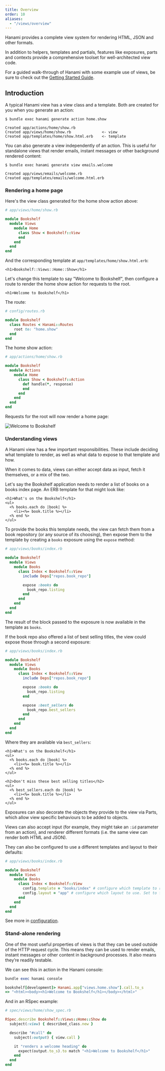 ```yaml
---
title: Overview
order: 10
aliases:
  - "/views/overview"
---
```


Hanami provides a complete view system for rendering HTML, JSON and other formats.

In addition to helpers, templates and partials, features like exposures, parts and contexts provide a comprehensive toolset for well-architected view code.

<p class="notice">
  For a guided walk-through of Hanami with some example use of views, be sure to check out the <a href="/v2.2/introduction/getting-started/">Getting Started Guide</a>.
</p>

## Introduction

A typical Hanami view has a view class and a template. Both are created for you when you generate an action:

```shell
$ bundle exec hanami generate action home.show

Created app/actions/home/show.rb
Created app/views/home/show.rb              <- view
Created app/templates/home/show.html.erb    <- template
```

You can also generate a view independently of an action. This is useful for standalone views that render emails, instant messages or other background rendered content:

```shell
$ bundle exec hanami generate view emails.welcome

Created app/views/emails/welcome.rb
Created app/templates/emails/welcome.html.erb
```

### Rendering a home page

Here's the view class generated for the home show action above:

```ruby
# app/views/home/show.rb

module Bookshelf
  module Views
    module Home
      class Show < Bookshelf::View
      end
    end
  end
end
```

And the corresponding template at `app/templates/home/show.html.erb`:

```text
<h1>Bookshelf::Views::Home::Show</h1>
```

Let's change this template to say "Welcome to Bookshelf", then configure a route to render the home show action for requests to the root.

```text
<h1>Welcome to Bookshelf</h1>
```

The route:

```ruby
# config/routes.rb

module Bookshelf
  class Routes < Hanami::Routes
    root to: "home.show"
  end
end
```

The home show action:

```ruby
# app/actions/home/show.rb

module Bookshelf
  module Actions
    module Home
      class Show < Bookshelf::Action
        def handle(*, response)
        end
      end
    end
  end
end
```

Requests for the root will now render a home page:

<p><img src="/v2.2/views/welcome-to-bookshelf.png" alt="Welcome to Bookshelf" class="img-responsive"></p>

### Understanding views

A Hanami view has a few important responsibilities. These include deciding what template to render, as well as what data to expose to that template and how.

When it comes to data, views can either accept data as input, fetch it themselves, or a mix of the two.

Let's say the Bookshelf application needs to render a list of books on a books index page. An ERB template for that might look like:

```text
<h1>What's on the Bookshelf</h1>
<ul>
  <% books.each do |book| %>
    <li><%= book.title %></li>
  <% end %>
</ul>
```

To provide the books this template needs, the view can fetch them from a book repository (or any source of its choosing), then expose them to the template by creating a `books` exposure using the `expose` method:

```ruby
# app/views/books/index.rb

module Bookshelf
  module Views
    module Books
      class Index < Bookshelf::View
        include Deps["repos.book_repo"]

        expose :books do
          book_repo.listing
        end
      end
    end
  end
end
```

The result of the block passed to the exposure is now available in the template as `books`.

If the book repo also offered a list of best selling titles, the view could expose those through a second exposure:

```ruby
# app/views/books/index.rb

module Bookshelf
  module Views
    module Books
      class Index < Bookshelf::View
        include Deps["repos.book_repo"]

        expose :books do
          book_repo.listing
        end

        expose :best_sellers do
          book_repo.best_sellers
        end
      end
    end
  end
end
```

Where they are available via `best_sellers`:

```text
<h1>What's on the Bookshelf</h1>
<ul>
  <% books.each do |book| %>
    <li><%= book.title %></li>
  <% end %>
</ul>

<h2>Don't miss these best selling titles</h2>
<ul>
  <% best_sellers.each do |book| %>
    <li><%= book.title %></li>
  <% end %>
</ul>

```

Exposures can also decorate the objects they provide to the view via Parts, which allow view specific behaviours to be added to objects.

Views can also accept input (for example, they might take an `:id` parameter from an action), and renderer different formats (i.e. the same view can render both HTML and JSON).

They can also be configured to use a different templates and layout to their defaults:

```ruby
# app/views/books/index.rb

module Bookshelf
  module Views
    module Books
      class Index < Bookshelf::View
        config.template = "books/index" # configure which template to render
        config.layout = "app" # configure which layout to use. Set to false or nil to use no layout
      end
    end
  end
end
```

See more in [configuration](/v2.2/views/configuration/).

### Stand-alone rendering

One of the most useful properties of views is that they can be used outside of the HTTP request cycle. This means they can be used to render emails, instant messages or other content in background processes. It also means they’re readily testable.

We can see this in action in the Hanami console:

```ruby
bundle exec hanami console

bookshelf[development]> Hanami.app["views.home.show"].call.to_s
=> "<html><body><h1>Welcome to Bookshelf</h1></body></html>"
```

And in an RSpec example:

```ruby
# spec/views/home/show_spec.rb

RSpec.describe Bookshelf::Views::Home::Show do
  subject(:view) { described_class.new }

  describe "#call" do
    subject(:output) { view.call }

    it "renders a welcome heading" do
      expect(output.to_s).to match "<h1>Welcome to Bookshelf</h1>"
    end
  end
end
```
